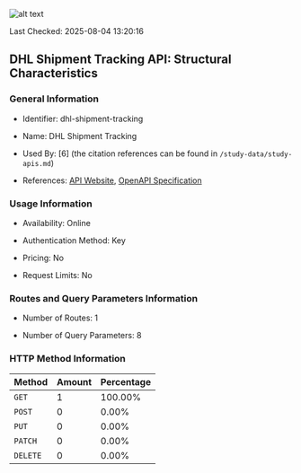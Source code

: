 ![alt text](https://img.shields.io/badge/OpenAPI_Specification-Valid-brightgreen.svg)

Last Checked: 2025-08-04 13:20:16

## DHL Shipment Tracking API: Structural Characteristics

### General Information

- Identifier: dhl-shipment-tracking

- Name: DHL Shipment Tracking

- Used By: [6] (the citation references can be found in `/study-data/study-apis.md`)

- References: [API Website](https://developer.dhl.com/api-reference/shipment-tracking), [OpenAPI Specification](https://developer.dhl.com/api-reference/shipment-tracking#downloads-section)

### Usage Information

- Availability: Online

- Authentication Method: Key

- Pricing: No

- Request Limits: No

### Routes and Query Parameters Information

- Number of Routes: 1

- Number of Query Parameters: 8

### HTTP Method Information

| Method | Amount | Percentage |
|--------|--------|------------|
| `GET` | 1 | 100.00% |
| `POST` | 0 | 0.00% |
| `PUT` | 0 | 0.00% |
| `PATCH` | 0 | 0.00% |
| `DELETE` | 0 | 0.00% |
